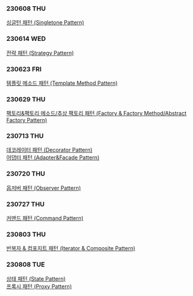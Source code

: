 ### 230608 THU
[싱글턴 패턴 (Singletone Pattern)](https://www.notion.so/hello-jay-study/230608-THU-Singleton-Pattern-487c4f83f7e54b329684b96bb279a3cc?pvs=4)

### 230614 WED
[전략 패턴 (Strategy Pattern)](https://www.notion.so/hello-jay-study/230614-WED-Strategy-Pattern-46f42048f24d4f069260936bd8adbaf9?pvs=4)

### 230623 FRI
[템플릿 메소드 패턴 (Template Method Pattern)](https://www.notion.so/hello-jay-study/230622-THU-Template-Method-Pattern-8de0525b036d47d2a5b3572f1b291df4?pvs=4)

### 230629 THU
[팩토리&팩토리 메소드/추상 팩토리 패턴 (Factory & Factory Method/Abstract Factory Pattern)](https://www.notion.so/hello-jay-study/Factory-Factory-Method-Abstract-Factory-Pattern-01e03de8791b4146b0b3ea6162d22982?pvs=4)

### 230713 THU
[데코레이터 패턴 (Decorator Pattern)](https://www.notion.so/hello-jay-study/Decorator-Pattern-4091c8c556a7440ca7770164ad1c4a5e?pvs=4)
<br>
[어댑터 패턴 (Adapter&Facade Pattern)](https://www.notion.so/hello-jay-study/Adapter-Facade-Pattern-a8537846123c406c88b92e2203287212?pvs=4)

### 230720 THU
[옵저버 패턴 (Observer Pattern)](https://www.notion.so/hello-jay-study/Observer-Pattern-0a9bbac5e5c046b78420aee99ef082cd?pvs=4)

### 230727 THU
[커맨드 패턴 (Command Pattern)](https://www.notion.so/hello-jay-study/Command-Pattern-a02d79a906844046bfdf8111591c2d4f?pvs=4)

### 230803 THU
[반복자 & 컴포지트 패턴 (Iterator & Composite Pattern)](https://www.notion.so/hello-jay-study/Iterator-Composite-Pattern-74d74675390d49338398aca9603d5085?pvs=4)

### 230808 TUE
[상태 패턴 (State Pattern)](https://www.notion.so/hello-jay-study/State-Pattern-4c2ea535c1ea46738697e3a87f425209?pvs=4)
<br>
[프록시 패턴 (Proxy Pattern)](https://www.notion.so/hello-jay-study/Proxy-Pattern-e289da5815ba46a081f626f683aff366?pvs=4)
